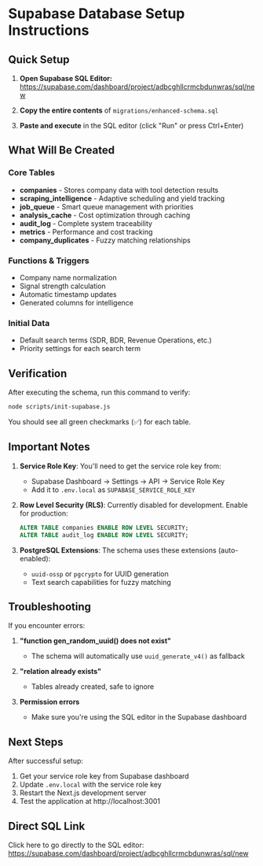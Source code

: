 # Supabase Database Setup Instructions

## Quick Setup

1. **Open Supabase SQL Editor:**
   https://supabase.com/dashboard/project/adbcghllcrmcbdunwras/sql/new

2. **Copy the entire contents** of `migrations/enhanced-schema.sql`

3. **Paste and execute** in the SQL editor (click "Run" or press Ctrl+Enter)

## What Will Be Created

### Core Tables
- **companies** - Stores company data with tool detection results
- **scraping_intelligence** - Adaptive scheduling and yield tracking
- **job_queue** - Smart queue management with priorities
- **analysis_cache** - Cost optimization through caching
- **audit_log** - Complete system traceability
- **metrics** - Performance and cost tracking
- **company_duplicates** - Fuzzy matching relationships

### Functions & Triggers
- Company name normalization
- Signal strength calculation
- Automatic timestamp updates
- Generated columns for intelligence

### Initial Data
- Default search terms (SDR, BDR, Revenue Operations, etc.)
- Priority settings for each search term

## Verification

After executing the schema, run this command to verify:

```bash
node scripts/init-supabase.js
```

You should see all green checkmarks (✅) for each table.

## Important Notes

1. **Service Role Key**: You'll need to get the service role key from:
   - Supabase Dashboard → Settings → API → Service Role Key
   - Add it to `.env.local` as `SUPABASE_SERVICE_ROLE_KEY`

2. **Row Level Security (RLS)**: Currently disabled for development. Enable for production:
   ```sql
   ALTER TABLE companies ENABLE ROW LEVEL SECURITY;
   ALTER TABLE audit_log ENABLE ROW LEVEL SECURITY;
   ```

3. **PostgreSQL Extensions**: The schema uses these extensions (auto-enabled):
   - `uuid-ossp` or `pgcrypto` for UUID generation
   - Text search capabilities for fuzzy matching

## Troubleshooting

If you encounter errors:

1. **"function gen_random_uuid() does not exist"**
   - The schema will automatically use `uuid_generate_v4()` as fallback

2. **"relation already exists"**
   - Tables already created, safe to ignore

3. **Permission errors**
   - Make sure you're using the SQL editor in the Supabase dashboard

## Next Steps

After successful setup:

1. Get your service role key from Supabase dashboard
2. Update `.env.local` with the service role key
3. Restart the Next.js development server
4. Test the application at http://localhost:3001

## Direct SQL Link

Click here to go directly to the SQL editor:
https://supabase.com/dashboard/project/adbcghllcrmcbdunwras/sql/new